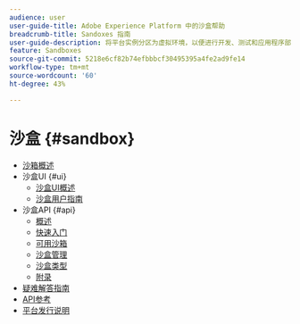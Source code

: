 ```yaml
---
audience: user
user-guide-title: Adobe Experience Platform 中的沙盒帮助
breadcrumb-title: Sandoxes 指南
user-guide-description: 将平台实例分区为虚拟环境，以便进行开发、测试和应用程序部署。
feature: Sandboxes
source-git-commit: 5218e6cf82b74efbbbcf30495395a4fe2ad9fe14
workflow-type: tm+mt
source-wordcount: '60'
ht-degree: 43%

---
```



# 沙盒 {#sandbox}

* [沙箱概述](home.md)
* 沙盒UI {#ui}
   * [沙盒UI概述](ui/overview.md)
   * [沙盒用户指南](ui/user-guide.md)
* 沙盒API {#api}
   * [概述](api/overview.md)
   * [快速入门](api/getting-started.md)
   * [可用沙箱](api/available.md)
   * [沙盒管理](api/sandboxes.md)
   * [沙盒类型](api/types.md)
   * [附录](api/appendix.md)
* [疑难解答指南](troubleshooting-guide.md)
* [API参考](https://www.adobe.io/experience-platform-apis/references/sandbox)
* [平台发行说明](https://www.adobe.com/go/platform-release-notes-en)
